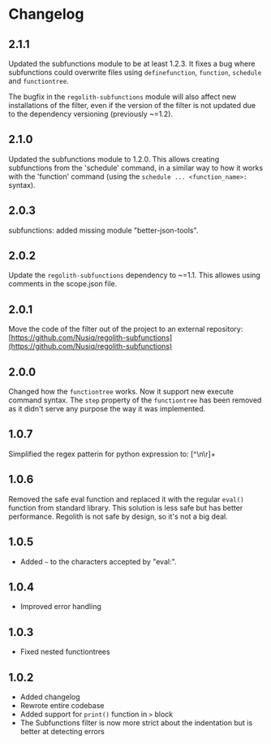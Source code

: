 # Changelog
## 2.1.1
Updated the subfunctions module to be at least 1.2.3. It fixes a bug where
subfunctions could overwrite files using `definefunction`, `function`,
`schedule` and `functiontree`.

The bugfix in the `regolith-subfunctions` module will also affect new
installations of the filter, even if the version of the filter is not updated
due to the dependency versioning (previously ~=1.2).

## 2.1.0
Updated the subfunctions module to 1.2.0. This allows creating subfunctions from
the 'schedule' command, in a similar way to how it works with the 'function'
command (using the `schedule ... <function_name>:` syntax).
## 2.0.3
subfunctions: added missing module "better-json-tools".
## 2.0.2
Update the `regolith-subfunctions` dependency to ~=1.1. This allowes using comments
in the scope.json file.
## 2.0.1
Move the code of the filter out of the project to an external repository:
[https://github.com/Nusiq/regolith-subfunctions](https://github.com/Nusiq/regolith-subfunctions)
## 2.0.0
Changed how the `functiontree` works. Now it support new execute command syntax. The `step` property
of the `functiontree` has been removed as it didn't serve any purpose the way it was implemented.
## 1.0.7
Simplified the regex patterin for python expression to: [^\n\r]+
## 1.0.6
Removed the safe eval function and replaced it with the regular `eval()` function from
standard library. This solution is less safe but has better performance. Regolith is
not safe by design, so it's not a big deal.
## 1.0.5
- Added `~` to the characters accepted by "eval:".
## 1.0.4
- Improved error handling
## 1.0.3
- Fixed nested functiontrees
## 1.0.2
- Added changelog
- Rewrote entire codebase
- Added support for `print()` function in `>` block
- The Subfunctions filter is now more strict about the indentation but is
  better at detecting errors
